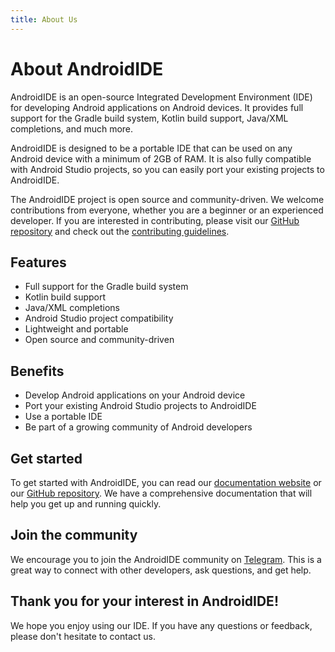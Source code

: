 ```yaml
---
title: About Us
---
```


# About AndroidIDE

AndroidIDE is an open-source Integrated Development Environment (IDE) for developing Android applications on Android
devices. It provides full support for the Gradle build system, Kotlin build
support, Java/XML completions, and much more.

AndroidIDE is designed to be a portable IDE that can be used on any Android device with a minimum of 2GB
of RAM. It is also fully compatible with Android Studio projects, so you can easily port your existing projects to
AndroidIDE.

The AndroidIDE project is open source and community-driven. We welcome contributions from everyone, whether you are a
beginner or an experienced developer. If you are interested in contributing, please visit
our [GitHub repository](https://github.com/AndroidIDEOfficial/AndroidIDE) and check out
the [contributing guidelines](https://github.com/AndroidIDEOfficial/AndroidIDE/blob/dev/CONTRIBUTING.md).

## Features

- Full support for the Gradle build system
- Kotlin build support
- Java/XML completions
- Android Studio project compatibility
- Lightweight and portable
- Open source and community-driven

## Benefits

- Develop Android applications on your Android device
- Port your existing Android Studio projects to AndroidIDE
- Use a portable IDE
- Be part of a growing community of Android developers

## Get started

To get started with AndroidIDE, you can read our [documentation website](/docs/getting-started/) or
our [GitHub repository](https://github.com/AndroidIDEOfficial/AndroidIDE). We have a comprehensive documentation that
will help you get up and running quickly.

## Join the community

We encourage you to join the AndroidIDE community on [Telegram](https://t.me/androidide). This is a great way to connect
with other developers, ask questions, and get help.

## Thank you for your interest in AndroidIDE!

We hope you enjoy using our IDE. If you have any questions or feedback, please don't hesitate to contact us.
